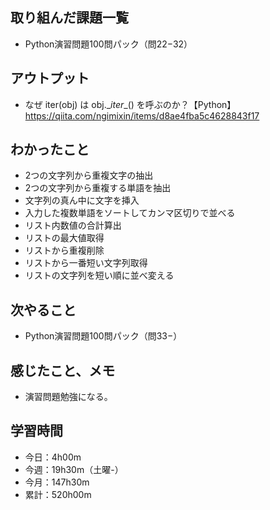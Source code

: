 ## 取り組んだ課題一覧
- Python演習問題100問パック（問22−32）
## アウトプット
- なぜ iter(obj) は obj.\__iter__() を呼ぶのか？【Python】<br>
https://qiita.com/ngimixin/items/d8ae4fba5c4628843f17
## わかったこと
- 2つの文字列から重複文字の抽出
- 2つの文字列から重複する単語を抽出
- 文字列の真ん中に文字を挿入
- 入力した複数単語をソートしてカンマ区切りで並べる
- リスト内数値の合計算出
- リストの最大値取得
- リストから重複削除
- リストから一番短い文字列取得
- リストの文字列を短い順に並べ変える
## 次やること
- Python演習問題100問パック（問33−）
## 感じたこと、メモ
- 演習問題勉強になる。
## 学習時間
- 今日：4h00m
- 今週：19h30m（土曜-）
- 今月：147h30m
- 累計：520h00m
